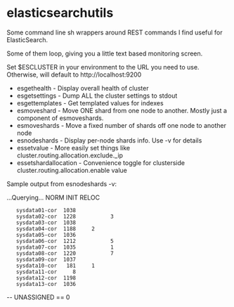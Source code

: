 # elasticsearchutils

Some command line sh wrappers around REST commands I find useful for ElasticSearch.

Some of them loop, giving you a little text based monitoring screen.

Set $ESCLUSTER in your environment to the URL you need to use.
Otherwise, will default to http://localhost:9200

* esgethealth - Display overall health of cluster
* esgetsettings - Dump ALL the cluster settings to stdout
* esgettemplates - Get templated values for indexes
* esmoveshard - Move ONE shard from one node to another. Mostly just a component of esmoveshards.
* esmoveshards - Move a fixed number of shards off one node to another node
* esnodeshards - Display per-node shards info. Use -v for details
* essetvalue - More easily set things like cluster.routing.allocation.exclude._ip 
* essetshardallocation - Convenience toggle for clusterside cluster.routing.allocation.enable value


Sample output from esnodeshards -v:

   ...Querying...     NORM  INIT RELOC
     
       sysdata01-cor  1038            
       sysdata02-cor  1228           3
       sysdata03-cor  1038            
       sysdata04-cor  1188     2     
       sysdata05-cor  1036            
       sysdata06-cor  1212           5
       sysdata07-cor  1035           1
       sysdata08-cor  1220           7
       sysdata09-cor  1037            
       sysdata10-cor   181     1      
       sysdata11-cor     8            
       sysdata12-cor  1198            
       sysdata13-cor  1036            
  -- UNASSIGNED == 0
